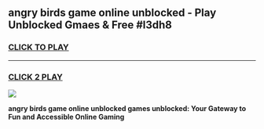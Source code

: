 
## angry birds game online unblocked - Play Unblocked Gmaes & Free #l3dh8
<h3>
<a href="https://news.freeplayer.one?title=angry_birds_game_online_unblocked&ref=24F">CLICK TO PLAY</a></h3>
<hr>

<h3>
<a href="https://news.freeplayer.one?title=angry_birds_game_online_unblocked&ref=24F">CLICK 2 PLAY</a>
  
</h3>

<a href="https://news.freeplayer.one?title=angry_birds_game_online_unblocked&ref=24F/"><img src="https://clearcache.store/games.png"></a>


**angry birds game online unblocked games unblocked: Your Gateway to Fun and Accessible Online Gaming**
